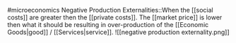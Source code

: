#microeconomics 
Negative Production Externalities::When the [[social costs]] are greater then the [[private costs]]. The [[market price]] is lower then what it should be resulting in over-production of the [[Economic Goods|good]] / [[Services|service]]. ![[negative production externality.png]]